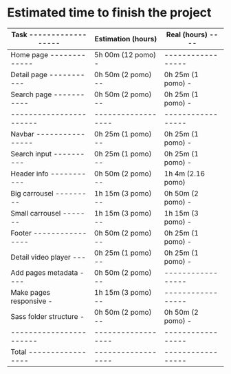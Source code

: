 # Estimated time to finish the project

| Task ------------------ | Estimation (hours) | Real (hours) ---- |
| ----------------------- | ------------------ | ----------------- |
| Home page ------------- | 5h 00m (12 pomo) - | ----------------- |
| Detail page ----------- | 0h 50m (2 pomo) -- | 0h 25m (1 pomo) - |
| Search page ----------- | 0h 50m (2 pomo) -- | 0h 25m (1 pomo) - |
| ----------------------- | ------------------ | ----------------- |
| Navbar ---------------- | 0h 25m (1 pomo) -- | 0h 25m (1 pomo) - |
| Search input ---------- | 0h 25m (1 pomo) -- | 0h 25m (1 pomo) - |
| Header info ----------- | 0h 50m (2 pomo) -- | 1h 4m (2.16 pomo) |
| Big carrousel --------- | 1h 15m (3 pomo) -- | 0h 50m (2 pomo) - |
| Small carrousel ------- | 1h 15m (3 pomo) -- | 1h 15m (3 pomo) - |
| Footer ---------------- | 0h 50m (2 pomo) -- | 0h 25m (1 pomo) - |
| Detail video player --- | 0h 25m (1 pomo) -- | 0h 25m (1 pomo) - |
| Add pages metadata ---- | 0h 50m (2 pomo) -- | ----------------- |
| Make pages responsive - | 1h 15m (3 pomo) -- | ----------------- |
| Sass folder structure - | 0h 50m (2 pomo) -- | 0h 50m (2 pomo) - |
| ----------------------- | ------------------ | ----------------- |
| Total ----------------- | ------------------ | ----------------- |
